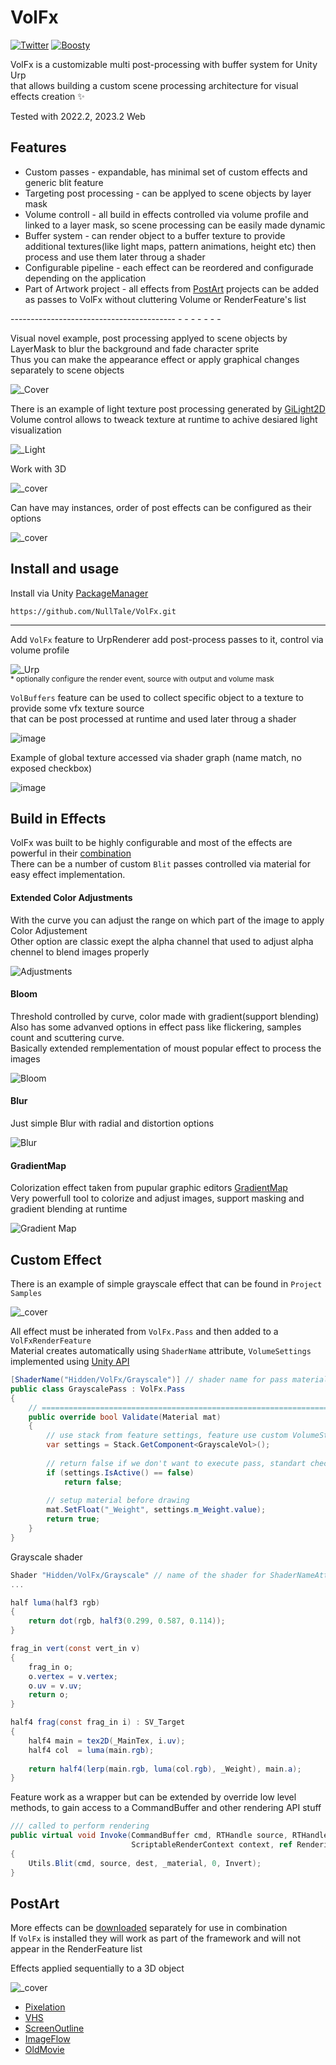 # VolFx
[![Twitter](https://img.shields.io/badge/Follow-Twitter?logo=twitter&color=white)](https://twitter.com/NullTale)
[![Boosty](https://img.shields.io/badge/Support-Boosty?logo=boosty&color=white)](https://boosty.to/nulltale)

VolFx is a customizable multi post-processing with buffer system for Unity Urp<br>
that allows building a custom scene processing architecture for visual effects creation ✨

Tested with 2022.2, 2023.2 Web

## Features
* Custom passes - expandable, has minimal set of custom effects and generic blit feature
* Targeting post processing - can be applyed to scene objects by layer mask
* Volume controll - all build in effects controlled via volume profile and linked to a layer mask, so scene processing can be easily made dynamic
* Buffer system - can render object to a buffer texture to provide additional textures(like light maps, pattern animations, height etc) then process and use them later throug a shader
* Configurable pipeline - each effect can be reordered and configurade depending on the application
* Part of Artwork project - all effects from [PostArt](https://github.com/NullTale/PixelationFx) projects can be added as passes to VolFx without cluttering Volume or RenderFeature's list

----------------------------------------- - - - - -  -  - <br>

Visual novel example, post processing applyed to scene objects by LayerMask to blur the background and fade character sprite<br>
Thus you can make the appearance effect or apply graphical changes separately to scene objects <br>

![_Cover](https://github.com/NullTale/VolFx/assets/1497430/a1f99548-8bc8-43fb-93ba-0668f9a46ef9)<br>

There is an example of light texture post processing generated by [GiLight2D](https://github.com/NullTale/GiLight2D)<br>
Volume control allows to tweack texture at runtime to achive desiared light visualization<br>

![_Light](https://github.com/NullTale/VolFx/assets/1497430/2bed6140-1b82-41a6-8b9d-adc991334e3c)<br>

Work with 3D

![_cover](https://github.com/NullTale/VolFx/assets/1497430/58f6af02-83ae-4b1a-9f3c-9d995229c02f)

Can have may instances, order of post effects can be configured as their options<br>

![_cover](https://github.com/NullTale/VolFx/assets/1497430/22b67d1c-80fd-4a24-8980-2b7e0bea6a79)<br>

## Install and usage
Install via Unity [PackageManager](https://docs.unity3d.com/Manual/upm-ui-giturl.html) <br>
```
https://github.com/NullTale/VolFx.git
```

---

Add `VolFx` feature to UrpRenderer add post-process passes to it, control via volume profile <br>

![_Urp](https://github.com/NullTale/VolFx/assets/1497430/21dda2ff-c82e-4d46-8335-d542fc53428c) <br>
<sup>* optionally configure the render event, source with output and volume mask</sup>

`VolBuffers` feature can be used to collect specific object to a texture to provide some vfx texture source<br>
that can be post processed at runtime and used later throug a shader

![image](https://github.com/NullTale/VolFx/assets/1497430/9288c212-c6c2-486b-b699-940eacc11a53)

Example of global texture accessed via shader graph (name match, no exposed checkbox)

![image](https://github.com/NullTale/VolFx/assets/1497430/2b99bebc-cc9c-4d1c-ae5d-2ada10f9be1f)


## Build in Effects

VolFx was built to be highly configurable and most of the effects are powerful in their [combination](https://twitter.com/NullTale/status/1693158627442364490) <br>
There can be a number of custom `Blit` passes controlled via material for easy effect implementation.

#### Extended Color Adjustments
With the curve you can adjust the range on which part of the image to apply Color Adjustement <br>
Other option are classic exept the alpha channel that used to adjust alpha chennel to blend images properly <br>

![Adjustments](https://github.com/NullTale/VolFx/assets/1497430/af84b49d-22c3-47fd-a315-d4e8f7b35ac9)

#### Bloom
Threshold controlled by curve, color made with gradient(support blending) <br>
Also has some advanved options in effect pass like flickering, samples count and scuttering curve. <br>
Basically extended remplementation of moust popular effect to process the images <br>

![Bloom](https://github.com/NullTale/VolFx/assets/1497430/12475cb3-ab40-4e89-a3ac-6730155ed075)

#### Blur
Just simple Blur with radial and distortion options

![Blur](https://github.com/NullTale/VolFx/assets/1497430/28b6a7ab-1eae-4053-8088-99a20cc9a6b3)

#### GradientMap
Colorization effect taken from pupular graphic editors [GradientMap](https://www.bcit.cc/cms/lib04/NJ03000372/Centricity/Domain/299/p6_howto_use_gradient_maps%2018.pdf) <br>
Very powerfull tool to colorize and adjust images, support masking and gradient blending at runtime <br>

![Gradient Map](https://github.com/NullTale/VolFx/assets/1497430/819c808c-9b79-4f6c-b618-fffda4c8cea2)

## Custom Effect

There is an example of simple grayscale effect that can be found in `Project Samples`

![_cover](https://github.com/NullTale/VolFx/assets/1497430/9670cfd8-563e-4283-bb9f-b4c221242bd1)

All effect must be inherated from `VolFx.Pass` and then added to a `VolFxRenderFeature` <br>
Material creates automatically using `ShaderName` attribute, `VolumeSettings` implemented using [Unity API](https://docs.unity3d.com/Packages/com.unity.render-pipelines.core@7.1/api/UnityEngine.Rendering.VolumeComponent.html)

```C#
[ShaderName("Hidden/VolFx/Grayscale")] // shader name for pass material
public class GrayscalePass : VolFx.Pass
{
    // =======================================================================
    public override bool Validate(Material mat)
    {
        // use stack from feature settings, feature use custom VolumeStack with its own LayerMask
        var settings = Stack.GetComponent<GrayscaleVol>();
        
        // return false if we don't want to execute pass, standart check
        if (settings.IsActive() == false)
            return false;
        
        // setup material before drawing
        mat.SetFloat("_Weight", settings.m_Weight.value);
        return true;
    }
}
```
Grayscale shader
```C#
Shader "Hidden/VolFx/Grayscale" // name of the shader for ShaderNameAttribute
...

half luma(half3 rgb)
{
    return dot(rgb, half3(0.299, 0.587, 0.114));
}

frag_in vert(const vert_in v)
{
    frag_in o;
    o.vertex = v.vertex;
    o.uv = v.uv;
    return o;
}

half4 frag(const frag_in i) : SV_Target
{
    half4 main = tex2D(_MainTex, i.uv);
    half4 col  = luma(main.rgb);
    
    return half4(lerp(main.rgb, luma(col.rgb), _Weight), main.a);
}
```
Feature work as a wrapper but can be extended by override low level methods, to gain access to a CommandBuffer and other rendering API stuff<br>
```C#
/// called to perform rendering
public virtual void Invoke(CommandBuffer cmd, RTHandle source, RTHandle dest,
                           ScriptableRenderContext context, ref RenderingData renderingData)
{
    Utils.Blit(cmd, source, dest, _material, 0, Invert);
}
```

## PostArt

More effects can be [downloaded](https://github.com/NullTale/PixelationFx) separately for use in combination<br>
If `VolFx` is installed they will work as part of the framework and will not appear in the RenderFeature list
  
Effects applied sequentially to a 3D object

![_cover](https://github.com/NullTale/VolFx/assets/1497430/38b7fa20-84f6-4717-bc26-cd1333c749bf)<br>

* [Pixelation](https://github.com/NullTale/PixelationFx/)
* [VHS](https://github.com/NullTale/VhsFx)
* [ScreenOutline](https://github.com/NullTale/OutlineFilter)
* [ImageFlow](https://github.com/NullTale/FlowFx)
* [OldMovie](https://github.com/NullTale/OldMovieFx)
